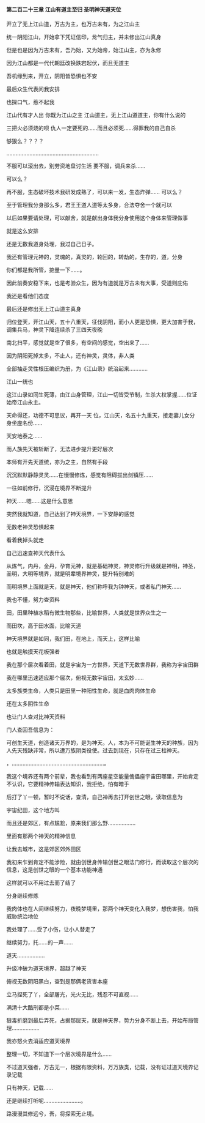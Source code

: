 #### 第二百二十三章 江山有道主至归 圣明神天道天位


开立了无上江山道，万古为主，也万古未有，为之江山主

统一阴阳江山，开始拿下凭证信印，龙气归主，并未修出江山真身

但是也是因为万古未有，吾乃始，又为始帝，始江山主，亦为永修

因为江山都是一代代朝廷改换跌宕起伏，而且无道主

吾机缘到来，开立，阴阳皆恐惧也不安

最后众生代表问我安排

也探口气，惹不起我


江山代有才人出
你既为江山之主
江山道主，无上江山道道主，你有什么说的

三把火必须烧的呗
仇人一定要死的……而且必须死……得罪我的自己自杀

够狠么？？？？

……………………………………………………

不服可以滚出去，别劳资地盘讨生活
要不服，调兵来杀……

可以么？

再不服，生态破坏技术我研发成熟了，可以来一发，生态炸弹……
可以么？

至于管理我分身那么多，君王王道人道等太多身，合法夺舍一个就可以

以后如果要请处理，可以献舍，就是献出身体我分身使用这个身体来管理做事

就是这么安排

还是无数我道身处理，我过自己日子。

我还有管理元神的，灵魂的，真灵的，轮回的，转劫的，生存的，道，分身

你们都是我所管，掂量一下……。

因此前奏安稳下来，也是考验众生，因为有道就是万古未有大事，受道则庇佑

我还是看他们态度

最后还是修出无上江山道主真身

归位登天，开江山天，五十八重天，征伐阴阳，而小人更是恐惧，更大加害于我，调集兵马，神灵下降连续杀了三四天夜晚

南北扫平，感觉就是空了很多，有空间的感觉，空出来了……

因为阴阳死掉太多，不止人，还有神灵，灵体，非人类

全部抽走灵性根压编织为册，为《江山录》统治起来…………

江山一统也

这江山录如同生死薄，由江山身管理，江山一切皆受节制，生杀大权掌握……位证始帝江山永主。

天命得还，功德不可思议，再开一天
位，江山天，名五十九重天，接走妻儿女分身坐座名份……

天安地泰之……

而人族先天被斩断了，无法进步提升更好层次

本师有开先天道统，亦为之主，自然有手段


沉沉默默静静灵灵……在慢慢修炼，感觉有阻碍拔出剑镇压……

一往如前修行，沉浸在境界不断提升

神天……嗯……这是什么意思

突然我就知道，自己达到了神天境界，一下安静的感觉

无数老神灵恐惧起来

看着我掉头就走

自己迅速查神天代表什么

从炼气，内丹，金丹，孕育元神，就是基础神灵，神灵修行升级就是神明，神圣，圣明，大明等境界，就是明辈境界神灵，提升特别难的

而明境界上面就是天，就是神天，他们称呼我为钟神天，或者私门神天……

我也不懂，努力查资料

田，田里种植水稻有微生物那些，比喻世界，人类就是世界众生之一

而田坎，高于田水面，比喻天道

神天境界就是如同，我们田，在地上，而天上，这样比喻

也就是触摸天花板强者

我在那个层次看着田，就是宇宙为一方世界，天道下无数世界群，我称为宇宙田群

我在哪里迅速适应那个层次，俯视无数宇宙田，太玄妙……

太多族类生命，人类只是田里一种阳性生命，就是血肉肉体生命

还在太多阴性生命

也让门人查对比神天资料


门人查回吾信息为：

可创生天道，创造诸天万界的，是为神天。人，本为不可能诞生神天的种族，因为人先天残缺非常，所以遭万族阴类役使。过去到现在，只存在过三柱神天。

，……………………………………………………。

我这个境界还有两个前辈，我也看到有两座星空能量傀儡座宇宙田哪里，开始肯定不认识，它要精神传输表达知识，我拒绝，怕有暗手

后打了丫一顿，暂时不说话，查清，自己神再去打开创世之眼，读取信息为

宇宙纪田，这个地方叫

而且还是郊区，有点尴尬，原来我们那么野………………

里面有那两个神天的精神信息

让我去城市，这是郊区郊外田区

我初来乍到肯定不能涉险，就由创世身传输创世之眼法门修行，而读取这个层次的信息，这是创世之眼的一个基本功能神通

这样就可以不用过去而了结了


分身继续修炼

我肉体也在人间继续努力，夜晚梦境里，那两个神天变化入我梦，想伤害我，怕我威胁统治地位

我处理了……受了小伤，让小人替走了

继续努力，托……的一声……

道天………………

升级冲破为道天境界，超越了神天

俯视无数阴阳黑白，查到是那俩老货害本座

立马捏死了丫，全部屠光，光火无比，残忍不可直视……

满清十大酷刑都是小菜……

狠毒折磨到最后弄死，占据那层天，就是神天界，势力分身不断上去，开始布局管理………………

我亦怒火去消适应道天境界

整理一切，不知道下一个层次境界是什么……


不过道天强者，万古无一，根据有限资料，万万族类，记载，没有证过道天境界记录记载

只有神天，记载……

还是继续打听呢……………………。

路漫漫其修远兮，吾，将探索无止境。




